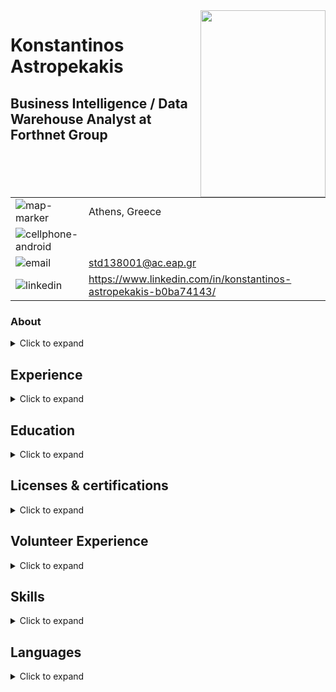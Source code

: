 <img align="right" width="200" height="299" src="https://github.com/std138001/desktop-tutorial/blob/master/profile_photo_scaled.gif">

# Konstantinos Astropekakis
## Business Intelligence / Data Warehouse Analyst at Forthnet Group

| | |
|---|---|
| ![map-marker](https://github.com/std138001/desktop-tutorial/blob/master/map-marker.png) | Athens, Greece |
| ![cellphone-android](https://github.com/std138001/desktop-tutorial/blob/master/cellphone-android.png) | |
| ![email](https://github.com/std138001/desktop-tutorial/blob/master/email.png) | std138001@ac.eap.gr |
| ![linkedin](https://github.com/std138001/desktop-tutorial/blob/master/linkedin.png) | https://www.linkedin.com/in/konstantinos-astropekakis-b0ba74143/ |

### About
<details>
<summary>Click to expand</summary>
Experienced Business Intelligence Analyst with a demonstrated history of working in the telecommunications industry. Skilled in Oracle Database, PL/SQL, MySQL, Sybase, Oracle ODI, BI Publisher and Infoview. Strong research professional. Currenltly studying in a Master of Science - MS focused in Pervasive and Mobile Computing Systems Msc from Hellenic Open University.
</details>


## Experience

<details>
<summary>Click to expand</summary>
  
| Company | Position | Duration |
| --- | --- |--- |
| Forthnet Group | Business Intelligence / Data Warehouse Analyst | Aug 2018 - Present |
| Forthnet Group | 2nd Level Tech Support | Oct 2016 - Aug 2018 |
| Forthnet Group | 1st Level Tech Support | Oct 2013 - Oct 2016 |
| e-fashion.gr | Site Administrator | Jul 2011 - Aug 2012 |
| P.C. Podimatas AudioVisual S.A. | IT Support | Sep 2009 - Jun 2011 |
| Oxygono Live | Site Administrator | Oct 2007 - May 2008 |
| Delta Cucine | Customer Service | Sep 2004 - Aug 2007 |
| OTE Group Inc | Customer Service | Feb 1998 - Mar 2000 |

</details>

## Education
<details>
<summary>Click to expand</summary>
  
| Institution | Department | Course | Level | Duration |
| --- | --- | --- | --- | --- |
| Hellenic Open University | Science & Technology | Pervasive and Mobile Computing Systems Msc | Postgraduate | Oct 2018 - Present |
| Hellenic Open University | Science & Technology | Computer Science | Undergraduate | Oct 2013 - 2018 |

</details>

## Licenses & certifications

<details>
<summary>Click to expand</summary>
  
| Organization | Course | Date of completion |
| --- | --- |--- |  
| Udemy | SQL - MySQL for Data Analytics and Business Intelligence | Jul 2018 |
| Coursera | Crafting Quality Code | Apr 2013 |
| Coursera | Computer Networks | Mar 2013 |
| Coursera | Interactive Programming in Python| Dec 2012 |

</details>

## Volunteer Experience

<details>
<summary>Click to expand</summary>
  
| Organization | Rule | Duration |
| --- | --- | --- |
| Forthnet Group | Forthnet Socail Media Ambassador | Nov 2016 - Present | 

</details>

## Skills

<details>
<summary>Click to expand</summary>
  
 
 | Skill-Technology-Tool | Category | Level |
 | --- | --- |
 | Data Analysis | Industry Knowledge | Excellent |
 | Mobile Devices | Industry Knowledge | Good |
 | Internet Protocol (IP) | Industry Knowledge | Good |
 | Wireless Technologies | Industry Knowldege | Good |
 | Oracle | Tools & Technologies | Excellent |
 | PL/SQL | Tools & Technologies | Very Good |
 | MySQL | Tools & Technologies | Very Good |
 | Sybase | Tools & Technologies | Very Good |
 | BI Publisher | Tools & Technologies | Excellent |
 | Oracle Data Integrator | Tools & Technologies | Good |
 | XML | Tools & Technologies | Good |
 | Python | Tools & Technologies | Good |
 | Java | Tools & Technologies | Good |
 | Javascript | Tools & Technologies | Good |
 | CSS | Tools & Technologies | Fair |
 | HTML | Tools & Technologies | Good |
 | PHP | Tools & Technologies | Fair |
 | Microsoft Office | Tools & Technologies | Very Good |
 | Microsoft Visio | Tools & Technologies | Good |
 | Microsoft Visual Studio | Tools & Technologies | Good |
 | Windows 10 | Operating Systems | Excellent |
 | OS X | Operating Systems | Good |
 | Linux | Operating Systems | Good |
 | iOS | Mobile Operating Systems | Excellent |

</details>

## Languages
<details>
<summary>Click to expand</summary>
  
  
| Language | Level | Certificate |
| --- | --- |
| Greek | Native | |
| English | Very Good | First Certificate in English |

</details>
